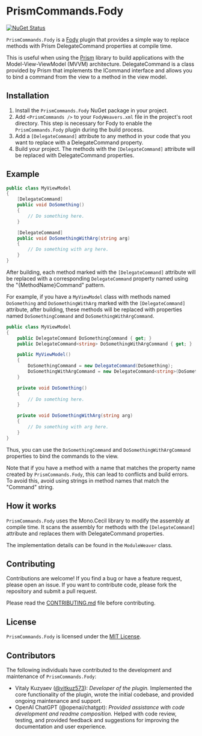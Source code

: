 # PrismCommands.Fody

[![NuGet Status](https://img.shields.io/nuget/v/PrismCommands.Fody.svg)](https://www.nuget.org/packages/PrismCommands.Fody/)

`PrismCommands.Fody` is a [Fody](https://github.com/Fody/Fody) plugin that provides a simple way to replace methods with Prism DelegateCommand properties at compile time.

This is useful when using the [Prism](https://github.com/PrismLibrary/Prism) library to build applications with the Model-View-ViewModel (MVVM) architecture. DelegateCommand is a class provided by Prism that implements the ICommand interface and allows you to bind a command from the view to a method in the view model.

## Installation

1. Install the `PrismCommands.Fody` NuGet package in your project.
2. Add `<PrismCommands />` to your `FodyWeavers.xml` file in the project's root directory. This step is necessary for Fody to enable the `PrismCommands.Fody` plugin during the build process.
3. Add a `[DelegateCommand]` attribute to any method in your code that you want to replace with a DelegateCommand property.
4. Build your project. The methods with the `[DelegateCommand]` attribute will be replaced with DelegateCommand properties.

## Example

```csharp
public class MyViewModel
{
    [DelegateCommand]
    public void DoSomething()
    {
        // Do something here.
    }

    [DelegateCommand]
    public void DoSomethingWithArg(string arg)
    {
        // Do something with arg here.
    }
}
```

After building, each method marked with the `[DelegateCommand]` attribute will be replaced with a corresponding `DelegateCommand` property named using the "{MethodName}Command" pattern.

For example, if you have a `MyViewModel` class with methods named `DoSomething` and `DoSomethingWithArg` marked with the `[DelegateCommand]` attribute, after building, these methods will be replaced with properties named `DoSomethingCommand` and `DoSomethingWithArgCommand`.

```csharp
public class MyViewModel
{
    public DelegateCommand DoSomethingCommand { get; }
    public DelegateCommand<string> DoSomethingWithArgCommand { get; }

    public MyViewModel()
    {
        DoSomethingCommand = new DelegateCommand(DoSomething);
        DoSomethingWithArgCommand = new DelegateCommand<string>(DoSomethingWithArg);
    }

    private void DoSomething()
    {
        // Do something here.
    }

    private void DoSomethingWithArg(string arg)
    {
        // Do something with arg here.
    }
}
```

Thus, you can use the `DoSomethingCommand` and `DoSomethingWithArgCommand` properties to bind the commands to the view.

Note that if you have a method with a name that matches the property name created by `PrismCommands.Fody`, this can lead to conflicts and build errors. To avoid this, avoid using strings in method names that match the "Command" string.

## How it works

`PrismCommands.Fody` uses the Mono.Cecil library to modify the assembly at compile time. It scans the assembly for methods with the `[DelegateCommand]` attribute and replaces them with DelegateCommand properties.

The implementation details can be found in the `ModuleWeaver` class.

## Contributing

Contributions are welcome! If you find a bug or have a feature request, please open an issue. If you want to contribute code, please fork the repository and submit a pull request. 

Please read the [CONTRIBUTING.md](https://github.com/vitkuz573/PrismCommands.Fody/blob/main/CONTRIBUTING.md) file before contributing.

## License

`PrismCommands.Fody` is licensed under the [MIT License](https://github.com/vitkuz573/PrismCommands.Fody/blob/main/LICENSE).

## Contributors

The following individuals have contributed to the development and maintenance of `PrismCommands.Fody`:

- Vitaly Kuzyaev ([@vitkuz573](https://github.com/vitkuz573)): *Developer of the plugin.* Implemented the core functionality of the plugin, wrote the initial codebase, and provided ongoing maintenance and support.
- OpenAI ChatGPT (@openai/chatgpt): *Provided assistance with code development and readme composition.* Helped with code review, testing, and provided feedback and suggestions for improving the documentation and user experience.
